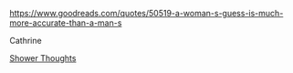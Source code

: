https://www.goodreads.com/quotes/50519-a-woman-s-guess-is-much-more-accurate-than-a-man-s

Cathrine

[Shower Thoughts](🚿%20shower%20thoughts/Shower%20Thoughts.md)


